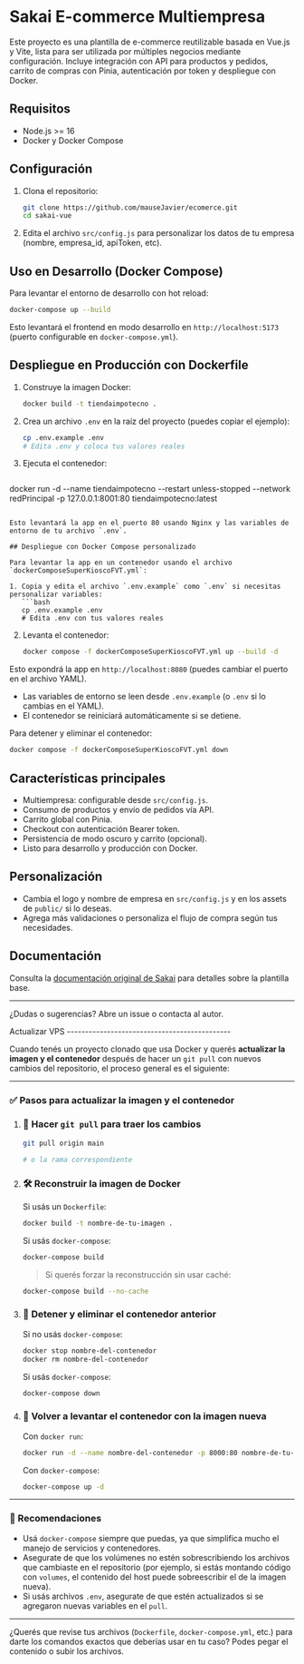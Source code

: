 # Sakai E-commerce Multiempresa

Este proyecto es una plantilla de e-commerce reutilizable basada en Vue.js y Vite, lista para ser utilizada por múltiples negocios mediante configuración. Incluye integración con API para productos y pedidos, carrito de compras con Pinia, autenticación por token y despliegue con Docker.

## Requisitos
- Node.js >= 16
- Docker y Docker Compose

## Configuración
1. Clona el repositorio:
   ```bash
   git clone https://github.com/mauseJavier/ecomerce.git
   cd sakai-vue
   ```
2. Edita el archivo `src/config.js` para personalizar los datos de tu empresa (nombre, empresa_id, apiToken, etc).

## Uso en Desarrollo (Docker Compose)

Para levantar el entorno de desarrollo con hot reload:

```bash
docker-compose up --build
```

Esto levantará el frontend en modo desarrollo en `http://localhost:5173` (puerto configurable en `docker-compose.yml`).

## Despliegue en Producción con Dockerfile

1. Construye la imagen Docker:
   ```bash
   docker build -t tiendaimpotecno .
   ```

2. Crea un archivo `.env` en la raíz del proyecto (puedes copiar el ejemplo):
   ```bash
   cp .env.example .env
   # Edita .env y coloca tus valores reales
   ```

3. Ejecuta el contenedor:
   ```bash
   
docker run -d  --name tiendaimpotecno  --restart unless-stopped  --network redPrincipal  -p 127.0.0.1:8001:80  tiendaimpotecno:latest   

```

Esto levantará la app en el puerto 80 usando Nginx y las variables de entorno de tu archivo `.env`.

## Despliegue con Docker Compose personalizado

Para levantar la app en un contenedor usando el archivo `dockerComposeSuperKioscoFVT.yml`:

1. Copia y edita el archivo `.env.example` como `.env` si necesitas personalizar variables:
   ```bash
   cp .env.example .env
   # Edita .env con tus valores reales
   ```

2. Levanta el contenedor:
   ```bash
   docker compose -f dockerComposeSuperKioscoFVT.yml up --build -d
   ```

Esto expondrá la app en `http://localhost:8080` (puedes cambiar el puerto en el archivo YAML).

- Las variables de entorno se leen desde `.env.example` (o `.env` si lo cambias en el YAML).
- El contenedor se reiniciará automáticamente si se detiene.

Para detener y eliminar el contenedor:
```bash
docker compose -f dockerComposeSuperKioscoFVT.yml down
```

## Características principales
- Multiempresa: configurable desde `src/config.js`.
- Consumo de productos y envío de pedidos vía API.
- Carrito global con Pinia.
- Checkout con autenticación Bearer token.
- Persistencia de modo oscuro y carrito (opcional).
- Listo para desarrollo y producción con Docker.

## Personalización
- Cambia el logo y nombre de empresa en `src/config.js` y en los assets de `public/` si lo deseas.
- Agrega más validaciones o personaliza el flujo de compra según tus necesidades.

## Documentación
Consulta la [documentación original de Sakai](https://sakai.primevue.org/documentation) para detalles sobre la plantilla base.

---

¿Dudas o sugerencias? Abre un issue o contacta al autor.

Actualizar VPS ---------------------------------------------

Cuando tenés un proyecto clonado que usa Docker y querés **actualizar la imagen y el contenedor** después de hacer un `git pull` con nuevos cambios del repositorio, el proceso general es el siguiente:

---

### ✅ **Pasos para actualizar la imagen y el contenedor**

1. ### 🔄 Hacer `git pull` para traer los cambios

   ```bash
   git pull origin main  
   
   # o la rama correspondiente
   ```

2. ### 🛠️ Reconstruir la imagen de Docker

   Si usás un `Dockerfile`:

   ```bash
   docker build -t nombre-de-tu-imagen .
   ```

   Si usás `docker-compose`:

   ```bash
   docker-compose build
   ```

   > Si querés forzar la reconstrucción sin usar caché:

   ```bash
   docker-compose build --no-cache
   ```

3. ### 🔁 Detener y eliminar el contenedor anterior

   Si no usás `docker-compose`:

   ```bash
   docker stop nombre-del-contenedor
   docker rm nombre-del-contenedor
   ```

   Si usás `docker-compose`:

   ```bash
   docker-compose down
   ```

4. ### 🚀 Volver a levantar el contenedor con la imagen nueva

   Con `docker run`:

   ```bash
   docker run -d --name nombre-del-contenedor -p 8000:80 nombre-de-tu-imagen
   ```

   Con `docker-compose`:

   ```bash
   docker-compose up -d
   ```

---

### 📝 Recomendaciones

* Usá `docker-compose` siempre que puedas, ya que simplifica mucho el manejo de servicios y contenedores.
* Asegurate de que los volúmenes no estén sobrescribiendo los archivos que cambiaste en el repositorio (por ejemplo, si estás montando código con `volumes`, el contenido del host puede sobreescribir el de la imagen nueva).
* Si usás archivos `.env`, asegurate de que estén actualizados si se agregaron nuevas variables en el `pull`.

---

¿Querés que revise tus archivos (`Dockerfile`, `docker-compose.yml`, etc.) para darte los comandos exactos que deberías usar en tu caso? Podes pegar el contenido o subir los archivos.

